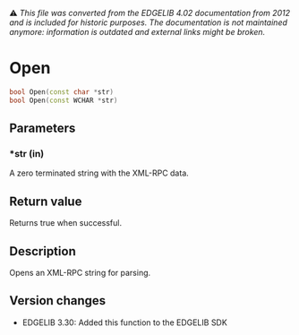 :warning: _This file was converted from the EDGELIB 4.02 documentation from 2012 and is included for historic purposes. The documentation is not maintained anymore: information is outdated and external links might be broken._

# Open


```c++
bool Open(const char *str) 
bool Open(const WCHAR *str)
```

## Parameters
### *str (in)
A zero terminated string with the XML-RPC data.

## Return value
Returns true when successful.

## Description
Opens an XML-RPC string for parsing.

## Version changes
- EDGELIB 3.30: Added this function to the EDGELIB SDK

